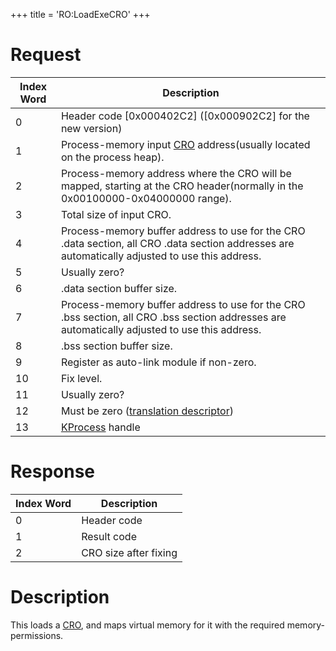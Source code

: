 +++
title = 'RO:LoadExeCRO'
+++

# Request

| Index Word | Description                                                                                                                                     |
|------------|-------------------------------------------------------------------------------------------------------------------------------------------------|
| 0          | Header code \[0x000402C2\] (\[0x000902C2\] for the new version)                                                                                 |
| 1          | Process-memory input [CRO](CRO0 "wikilink") address(usually located on the process heap).                                                       |
| 2          | Process-memory address where the CRO will be mapped, starting at the CRO header(normally in the 0x00100000-0x04000000 range).                   |
| 3          | Total size of input CRO.                                                                                                                        |
| 4          | Process-memory buffer address to use for the CRO .data section, all CRO .data section addresses are automatically adjusted to use this address. |
| 5          | Usually zero?                                                                                                                                   |
| 6          | .data section buffer size.                                                                                                                      |
| 7          | Process-memory buffer address to use for the CRO .bss section, all CRO .bss section addresses are automatically adjusted to use this address.   |
| 8          | .bss section buffer size.                                                                                                                       |
| 9          | Register as auto-link module if non-zero.                                                                                                       |
| 10         | Fix level.                                                                                                                                      |
| 11         | Usually zero?                                                                                                                                   |
| 12         | Must be zero ([translation descriptor](IPC#Message_Structure "wikilink"))                                                                       |
| 13         | [KProcess](SVC "wikilink") handle                                                                                                               |

# Response

| Index Word | Description           |
|------------|-----------------------|
| 0          | Header code           |
| 1          | Result code           |
| 2          | CRO size after fixing |

# Description

This loads a [CRO](CRO0 "wikilink"), and maps virtual memory for it with
the required memory-permissions.
